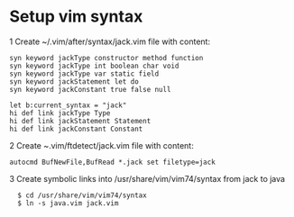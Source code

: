 # Setup vim syntax


1 Create ~/.vim/after/syntax/jack.vim file with content:
```
syn keyword jackType constructor method function
syn keyword jackType int boolean char void
syn keyword jackType var static field
syn keyword jackStatement let do
syn keyword jackConstant true false null

let b:current_syntax = "jack"
hi def link jackType Type
hi def link jackStatement Statement
hi def link jackConstant Constant
```


2 Create ~.vim/ftdetect/jack.vim file with content:
```
autocmd BufNewFile,BufRead *.jack set filetype=jack
```


3 Create symbolic links into /usr/share/vim/vim74/syntax
from jack to java
```
  $ cd /usr/share/vim/vim74/syntax
  $ ln -s java.vim jack.vim
```
